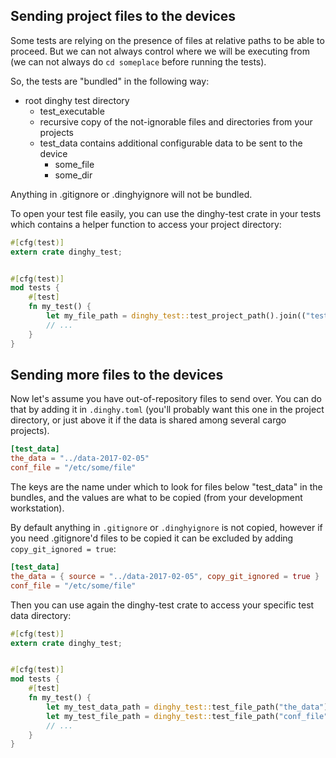## Sending project files to the devices

Some tests are relying on the presence of files at relative paths to be able
to proceed. But we can not always control where we will be executing from (we
can not always do `cd someplace` before running the tests).

So, the tests are "bundled" in the following way:

* root dinghy test directory
    * test_executable
    * recursive copy of the not-ignorable files and directories from your projects
    * test_data contains additional configurable data to be sent to the device
        * some_file
        * some_dir

Anything in .gitignore or .dinghyignore will not be bundled.

To open your test file easily, you can use the dinghy-test crate in your tests which contains a helper function to access your project directory:

```rust
#[cfg(test)]
extern crate dinghy_test;


#[cfg(test)]
mod tests {
    #[test]
    fn my_test() {
        let my_file_path = dinghy_test::test_project_path().join(("tests/data_1.txt");
        // ...
    }
}
```

## Sending more files to the devices

Now let's assume you have out-of-repository files to send over. You can do that
by adding it in `.dinghy.toml` (you'll probably want this one in the project
directory, or just above it if the data is shared among several cargo projects).

```toml
[test_data]
the_data = "../data-2017-02-05"
conf_file = "/etc/some/file"
```

The keys are the name under which to look for files below "test_data" in the
bundles, and the values are what to be copied (from your development workstation).

By default anything in `.gitignore` or `.dinghyignore` is not copied, however if
you need .gitignore'd files to be copied it can be excluded by adding
`copy_git_ignored = true`:

```toml
[test_data]
the_data = { source = "../data-2017-02-05", copy_git_ignored = true }
conf_file = "/etc/some/file"
```

Then you can use again the dinghy-test crate to access your specific test data directory:

```rust
#[cfg(test)]
extern crate dinghy_test;


#[cfg(test)]
mod tests {
    #[test]
    fn my_test() {
        let my_test_data_path = dinghy_test::test_file_path("the_data");
        let my_test_file_path = dinghy_test::test_file_path("conf_file");
        // ...
    }
}
```



